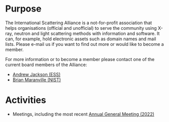 # Purpose

The International Scattering Alliance is a not-for-profit association that helps organisations (official and unofficial) to serve the community using X-ray, neutron and light scattering methods with information and software. It can, for example, hold electronic assets such as domain names and mail lists. Please e-mail us if you want to find out more or would like to become a member.

For more information or to become a member please contact one of the current board members of the Alliance:
* [Andrew Jackson (ESS)](mailto:andrew.jackson@ess.eu)
* [Brian Maranville (NIST)](mailto:brian.maranville@nist.gov)

# Activities
* Meetings, including the most recent [Annual General Meeting (2022)](meetings/AGM_2022)
